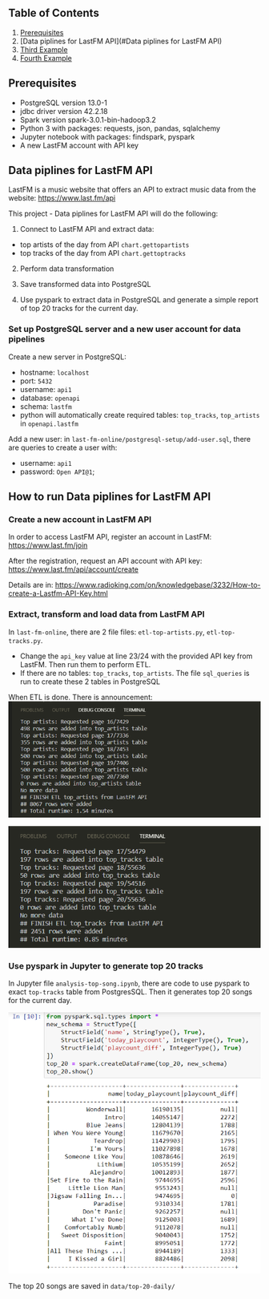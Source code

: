 ## Table of Contents
1. [Prerequisites](#Prerequisites)
2. [Data piplines for LastFM API](#Data piplines for LastFM API)
3. [Third Example](#third-example)
4. [Fourth Example](#fourth-examplehttpwwwfourthexamplecom)

## Prerequisites
- PostgreSQL version 13.0-1
- jdbc driver version 42.2.18
- Spark version spark-3.0.1-bin-hadoop3.2
- Python 3 with packages: requests, json, pandas, sqlalchemy
- Jupyter notebook with packages: findspark, pyspark
- A new LastFM account with API key

## Data piplines for LastFM API
LastFM is a music website that offers an API to extract music data from the website: https://www.last.fm/api

This project - Data piplines for LastFM API will do the following:
1. Connect to LastFM API and extract data: 
  - top artists of the day from API `chart.gettopartists`
  - top tracks of the day from API `chart.gettoptracks`

2. Perform data transformation

3. Save transformed data into PostgreSQL

4. Use pyspark to extract data in PostgreSQL and generate a simple report of top 20 tracks for the current day.

### Set up PostgreSQL server and a new user account for data pipelines
Create a new server in PostgreSQL:
- hostname: `localhost`
- port: `5432`
- username: `api1`
- database: `openapi`
- schema: `lastfm`
- python will automatically create required tables: `top_tracks`, `top_artists` in `openapi.lastfm`

Add a new user: in `last-fm-online/postgresql-setup/add-user.sql`, there are queries to create a user with:
- username: `api1` 
- password: `Open API@1`;

## How to run Data piplines for LastFM API
### Create a new account in LastFM API
In order to access LastFM API, register an account in LastFM: https://www.last.fm/join

After the registration, request an API account with API key: https://www.last.fm/api/account/create

Details are in: https://www.radioking.com/on/knowledgebase/3232/How-to-create-a-Lastfm-API-Key.html

### Extract, transform and load data from LastFM API
In `last-fm-online`, there are 2 file files: `etl-top-artists.py`, `etl-top-tracks.py`. 
- Change the `api_key` value at line 23/24 with the provided API key from LastFM. Then run them to perform ETL.
- If there are no tables: `top_tracks`, `top_artists`. The file `sql_queries` is run to create these 2 tables in PostgreSQL

When ETL is done. There is announcement:
  ![ETL Artists](./images/artists.png)

  ![ETL Tracks](./images/tracks.png)

### Use pyspark in Jupyter to generate top 20 tracks
In Jupyter file `analysis-top-song.ipynb`, there are code to use pyspark to exact `top-tracks` table from PostgresSQL. Then it generates top 20 songs for the current day.

  ![Top 20 Songs](./images/top-20.png)

The top 20 songs are saved in `data/top-20-daily/`
